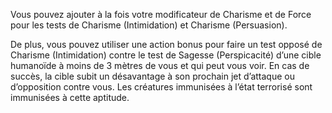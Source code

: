 ﻿---
id: subclass_cunning_ruffian_fr.md#regard-noir
name: Regard noir
---
Vous pouvez ajouter à la fois votre modificateur de Charisme et de Force pour les tests de Charisme (Intimidation) et Charisme (Persuasion).

De plus, vous pouvez utiliser une action bonus pour faire un test opposé de Charisme (Intimidation) contre le test de Sagesse (Perspicacité) d’une cible humanoïde à moins de 3 mètres de vous et qui peut vous voir. En cas de succès, la cible subit un désavantage à son prochain jet d’attaque ou d’opposition contre vous. Les créatures immunisées à l’état terrorisé sont immunisées à cette aptitude.

